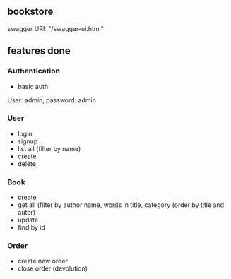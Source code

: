 ## bookstore

swagger URI: "/swagger-ui.html"

## features done

### Authentication
- basic auth

User: admin,
password: admin

### User

- login
- signup
- list all (filter by name)
- create
- delete

### Book

- create
- get all (filter by author name, words in title, category
	(order by title and autor)
- update
- find by id



### Order

- create new order
- close order (devolution)
